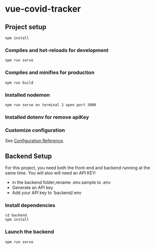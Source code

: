 # vue-covid-tracker

## Project setup
```
npm install
```

### Compiles and hot-reloads for development
```
npm run serve
```

### Compiles and minifies for production
```
npm run build
```

### Installed nodemon
```
npm run serve on terminal 2 open port 3000
```

### Installed dotenv for remove apiKey

### Customize configuration
See [Configuration Reference](https://cli.vuejs.org/config/).

## Backend Setup 
For this project, you need both the front-end and backend running at the same time. You will also will need an API KEY:
- in the backend folder,rename .env.sample to .env
- Generate an API key 
- Add your API key to 'backend/.env

### Install dependencies
```
cd backend
npm install
```

### Launch the backend
```
npm run serve 
```